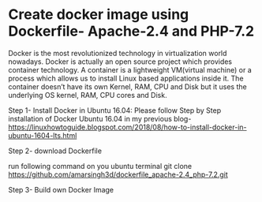 # Create docker image using Dockerfile- Apache-2.4 and PHP-7.2
Docker is the most revolutionized technology in virtualization world nowadays. Docker is actually an open source project which provides container technology. A container is a lightweight VM(virtual machine) or a process which allows us to install Linux based applications inside it. The container doesn’t have its own Kernel, RAM, CPU and Disk but it uses the underlying OS kernel, RAM, CPU cores and Disk.

Step 1- Install Docker in Ubuntu 16.04:
Please follow Step by Step installation of Docker Ubuntu 16.04 in my previous blog- https://linuxhowtoguide.blogspot.com/2018/08/how-to-install-docker-in-ubuntu-1604-lts.html

Step 2-  download Dockerfile

run following command on you ubuntu terminal
git clone https://github.com/amarsingh3d/dockerfile_apache-2.4_php-7.2.git

Step 3- Build own Docker Image
